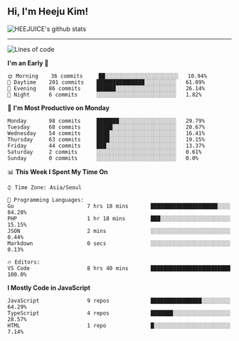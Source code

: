 ## Hi, I'm Heeju Kim!

![HEEJUICE's github stats](https://github-readme-stats.vercel.app/api?username=HEEJUICE&show_icons=true)

---
<!--START_SECTION:waka-->
![Lines of code](https://img.shields.io/badge/From%20Hello%20World%20I%27ve%20Written-19.6%20million%20lines%20of%20code-blue)

**I'm an Early 🐤** 

```text
🌞 Morning    36 commits     ██░░░░░░░░░░░░░░░░░░░░░░░   10.94% 
🌆 Daytime    201 commits    ███████████████░░░░░░░░░░   61.09% 
🌃 Evening    86 commits     ██████░░░░░░░░░░░░░░░░░░░   26.14% 
🌙 Night      6 commits      ░░░░░░░░░░░░░░░░░░░░░░░░░   1.82%

```
📅 **I'm Most Productive on Monday** 

```text
Monday       98 commits     ███████░░░░░░░░░░░░░░░░░░   29.79% 
Tuesday      68 commits     █████░░░░░░░░░░░░░░░░░░░░   20.67% 
Wednesday    54 commits     ████░░░░░░░░░░░░░░░░░░░░░   16.41% 
Thursday     63 commits     ████░░░░░░░░░░░░░░░░░░░░░   19.15% 
Friday       44 commits     ███░░░░░░░░░░░░░░░░░░░░░░   13.37% 
Saturday     2 commits      ░░░░░░░░░░░░░░░░░░░░░░░░░   0.61% 
Sunday       0 commits      ░░░░░░░░░░░░░░░░░░░░░░░░░   0.0%

```


📊 **This Week I Spent My Time On** 

```text
⌚︎ Time Zone: Asia/Seoul

💬 Programming Languages: 
Go                       7 hrs 18 mins       █████████████████████░░░░   84.28% 
PHP                      1 hr 18 mins        ███░░░░░░░░░░░░░░░░░░░░░░   15.15% 
JSON                     2 mins              ░░░░░░░░░░░░░░░░░░░░░░░░░   0.44% 
Markdown                 0 secs              ░░░░░░░░░░░░░░░░░░░░░░░░░   0.13%

🔥 Editors: 
VS Code                  8 hrs 40 mins       █████████████████████████   100.0%

```

**I Mostly Code in JavaScript** 

```text
JavaScript               9 repos             ████████████████░░░░░░░░░   64.29% 
TypeScript               4 repos             ███████░░░░░░░░░░░░░░░░░░   28.57% 
HTML                     1 repo              █░░░░░░░░░░░░░░░░░░░░░░░░   7.14%

```



<!--END_SECTION:waka-->
